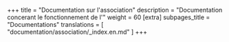 +++
title = "Documentation sur l'association"
description = "Documentation concerant le fonctionnement de l'"
weight = 60
[extra]
subpages_title = "Documentations"
translations = [
    "documentation/association/_index.en.md"
]
+++
